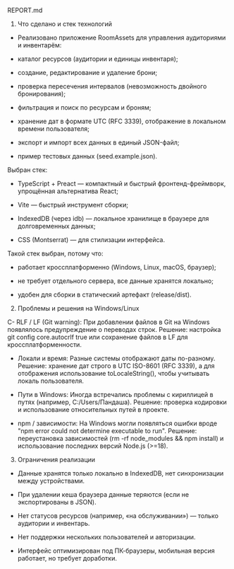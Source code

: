REPORT.md
1. Что сделано и стек технологий

- Реализовано приложение RoomAssets для управления аудиториями и инвентарём:

- каталог ресурсов (аудитории и единицы инвентаря);

- создание, редактирование и удаление брони;

- проверка пересечения интервалов (невозможность двойного бронирования);

- фильтрация и поиск по ресурсам и броням;

- хранение дат в формате UTC (RFC 3339), отображение в локальном времени пользователя;

- экспорт и импорт всех данных в единый JSON-файл;

- пример тестовых данных (seed.example.json).

Выбран стек:

- TypeScript + Preact — компактный и быстрый фронтенд-фреймворк, упрощённая альтернатива React;

- Vite — быстрый инструмент сборки;

- IndexedDB (через idb) — локальное хранилище в браузере для долговременных данных;

- CSS (Montserrat) — для стилизации интерфейса.

Такой стек выбран, потому что:

- работает кроссплатформенно (Windows, Linux, macOS, браузер);

- не требует отдельного сервера, все данные хранятся локально;

- удобен для сборки в статический артефакт (release/dist).

2. Проблемы и решения на Windows/Linux

C- RLF / LF (Git warning):
При добавлении файлов в Git на Windows появлялось предупреждение о переводах строк.
Решение: настройка git config core.autocrlf true или сохранение файлов в LF для кроссплатформенности.

- Локали и время:
Разные системы отображают даты по-разному.
Решение: хранение дат строго в UTC ISO-8601 (RFC 3339), а для отображения использование toLocaleString(), чтобы учитывать локаль пользователя.

- Пути в Windows:
Иногда встречались проблемы с кириллицей в путях (например, C:/Users/Пандаша).
Решение: проверка кодировки и использование относительных путей в проекте.

- npm / зависимости:
На Windows могли появляться ошибки вроде "npm error could not determine executable to run".
Решение: переустановка зависимостей (rm -rf node_modules && npm install) и использование последних версий Node.js (>=18).

3. Ограничения реализации

- Данные хранятся только локально в IndexedDB, нет синхронизации между устройствами.

- При удалении кеша браузера данные теряются (если не экспортированы в JSON).

- Нет статусов ресурсов (например, «на обслуживании») — только аудитории и инвентарь.

- Нет поддержки нескольких пользователей и авторизации.

- Интерфейс оптимизирован под ПК-браузеры, мобильная версия работает, но требует доработки.